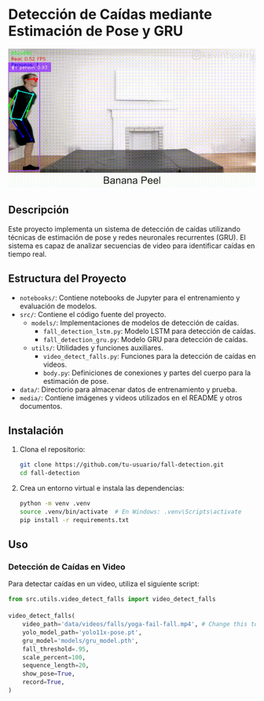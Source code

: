 # Detección de Caídas mediante Estimación de Pose y GRU

![Banana Peel](media/banana-peel-inference.gif)

## Descripción

Este proyecto implementa un sistema de detección de caídas utilizando técnicas de estimación de pose y redes neuronales recurrentes (GRU). El sistema es capaz de analizar secuencias de video para identificar caídas en tiempo real.

## Estructura del Proyecto

- `notebooks/`: Contiene notebooks de Jupyter para el entrenamiento y evaluación de modelos.
- `src/`: Contiene el código fuente del proyecto.
  - `models/`: Implementaciones de modelos de detección de caídas.
    - `fall_detection_lstm.py`: Modelo LSTM para detección de caídas.
    - `fall_detection_gru.py`: Modelo GRU para detección de caídas.
  - `utils/`: Utilidades y funciones auxiliares.
    - `video_detect_falls.py`: Funciones para la detección de caídas en videos.
    - `body.py`: Definiciones de conexiones y partes del cuerpo para la estimación de pose.
- `data/`: Directorio para almacenar datos de entrenamiento y prueba.
- `media/`: Contiene imágenes y videos utilizados en el README y otros documentos.

## Instalación

1. Clona el repositorio:
    ```bash
    git clone https://github.com/tu-usuario/fall-detection.git
    cd fall-detection
    ```

2. Crea un entorno virtual e instala las dependencias:
    ```bash
    python -m venv .venv
    source .venv/bin/activate  # En Windows: .venv\Scripts\activate
    pip install -r requirements.txt
    ```

## Uso

### Detección de Caídas en Video

Para detectar caídas en un video, utiliza el siguiente script:

```python
from src.utils.video_detect_falls import video_detect_falls

video_detect_falls(
    video_path='data/videos/falls/yoga-fail-fall.mp4', # Change this to the path of the video you want to test
    yolo_model_path='yolo11x-pose.pt',
    gru_model='models/gru_model.pth',
    fall_threshold=.95,
    scale_percent=100,
    sequence_length=20,
    show_pose=True,
    record=True,
)
```
